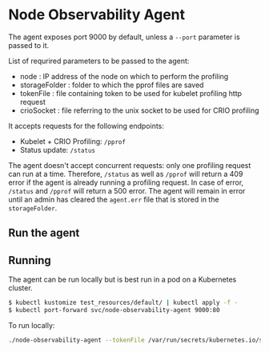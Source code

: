 # Node Observability Agent

The agent exposes port 9000 by default, unless a `--port` parameter is passed to it. 

List of requrired parameters to be passed to the agent:
- node : IP address of the node on which to perform the profiling
- storageFolder : folder to which the pprof files are saved
- tokenFile : file containing token to be used for kubelet profiling http request
- crioSocket : file referring to the unix socket to be used for CRIO profiling

It accepts requests for the following endpoints:

- Kubelet + CRIO Profiling: `/pprof`
- Status update: `/status`

The agent doesn't accept concurrent requests: only one profiling request can run at a time. 
Therefore, `/status` as well as `/pprof` will return a 409 error if the agent is already running a profiling request. 
In case of error, `/status` and `/pprof` will return a 500 error. The agent will remain in error until an admin has cleared the `agent.err` file that is stored in the `storageFolder`. 

## Run the agent

## Running

The agent can be run locally but is best run in a pod on a Kubernetes cluster.

```bash
$ kubectl kustomize test_resources/default/ | kubectl apply -f -
$ kubectl port-forward svc/node-observability-agent 9000:80
```


To run locally:

```bash
./node-observability-agent --tokenFile /var/run/secrets/kubernetes.io/serviceaccount/token --storage /host/tmp/pprofs/ --node $NODE_IP
```

